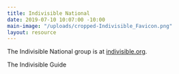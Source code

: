 ```yaml
---
title: Indivisible National
date: 2019-07-10 10:07:00 -10:00
main-image: "/uploads/cropped-Indivisible_Favicon.png"
layout: resource
---
```


The Indivisible National group is at [indivisible.org](http://indivisible.org).

The Indivisible Guide
[](https://indivisible.org/resource/indivisible-guide-conclusion)